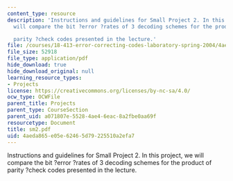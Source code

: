 ```yaml
---
content_type: resource
description: 'Instructions and guidelines for Small Project 2. In this project, we
  will compare the bit ?error ?rates of 3 decoding schemes for the product of

  parity ?check codes presented in the lecture.'
file: /courses/18-413-error-correcting-codes-laboratory-spring-2004/4aeda865e05e62465d79225510a2efa7_sm2.pdf
file_size: 52918
file_type: application/pdf
hide_download: true
hide_download_original: null
learning_resource_types:
- Projects
license: https://creativecommons.org/licenses/by-nc-sa/4.0/
ocw_type: OCWFile
parent_title: Projects
parent_type: CourseSection
parent_uid: a071807e-5528-4ae4-6eac-8a2fbe0aa69f
resourcetype: Document
title: sm2.pdf
uid: 4aeda865-e05e-6246-5d79-225510a2efa7
---
```

Instructions and guidelines for Small Project 2. In this project, we will compare the bit ?error ?rates of 3 decoding schemes for the product of
parity ?check codes presented in the lecture.